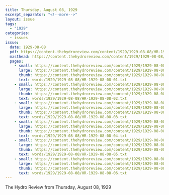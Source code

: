 ```yaml
---
title: Thursday, August 08, 1929
excerpt_separator: "<!--more-->"
layout: issue
tags:
  - "1929"
categories:
  - issues
issue:
  date: 1929-08-08
  pdf: https://content.thehydroreview.com/content/1929/1929-08-08/HR-1929-08-08.pdf
  masthead: https://content.thehydroreview.com/content/1929/1929-08-08/masthead/HR-1929-08-08.jpg
  pages:
    - small: https://content.thehydroreview.com/content/1929/1929-08-08/small/HR-1929-08-08-01.jpg
      large: https://content.thehydroreview.com/content/1929/1929-08-08/large/HR-1929-08-08-01.jpg
      thumb: https://content.thehydroreview.com/content/1929/1929-08-08/thumbnails/HR-1929-08-08-01.jpg
      text: words/1929/1929-08-08/HR-1929-08-08-01.txt
    - small: https://content.thehydroreview.com/content/1929/1929-08-08/small/HR-1929-08-08-02.jpg
      large: https://content.thehydroreview.com/content/1929/1929-08-08/large/HR-1929-08-08-02.jpg
      thumb: https://content.thehydroreview.com/content/1929/1929-08-08/thumbnails/HR-1929-08-08-02.jpg
      text: words/1929/1929-08-08/HR-1929-08-08-02.txt
    - small: https://content.thehydroreview.com/content/1929/1929-08-08/small/HR-1929-08-08-03.jpg
      large: https://content.thehydroreview.com/content/1929/1929-08-08/large/HR-1929-08-08-03.jpg
      thumb: https://content.thehydroreview.com/content/1929/1929-08-08/thumbnails/HR-1929-08-08-03.jpg
      text: words/1929/1929-08-08/HR-1929-08-08-03.txt
    - small: https://content.thehydroreview.com/content/1929/1929-08-08/small/HR-1929-08-08-04.jpg
      large: https://content.thehydroreview.com/content/1929/1929-08-08/large/HR-1929-08-08-04.jpg
      thumb: https://content.thehydroreview.com/content/1929/1929-08-08/thumbnails/HR-1929-08-08-04.jpg
      text: words/1929/1929-08-08/HR-1929-08-08-04.txt
    - small: https://content.thehydroreview.com/content/1929/1929-08-08/small/HR-1929-08-08-05.jpg
      large: https://content.thehydroreview.com/content/1929/1929-08-08/large/HR-1929-08-08-05.jpg
      thumb: https://content.thehydroreview.com/content/1929/1929-08-08/thumbnails/HR-1929-08-08-05.jpg
      text: words/1929/1929-08-08/HR-1929-08-08-05.txt
    - small: https://content.thehydroreview.com/content/1929/1929-08-08/small/HR-1929-08-08-06.jpg
      large: https://content.thehydroreview.com/content/1929/1929-08-08/large/HR-1929-08-08-06.jpg
      thumb: https://content.thehydroreview.com/content/1929/1929-08-08/thumbnails/HR-1929-08-08-06.jpg
      text: words/1929/1929-08-08/HR-1929-08-08-06.txt
---
```


The Hydro Review from Thursday, August 08, 1929

<!--more-->


